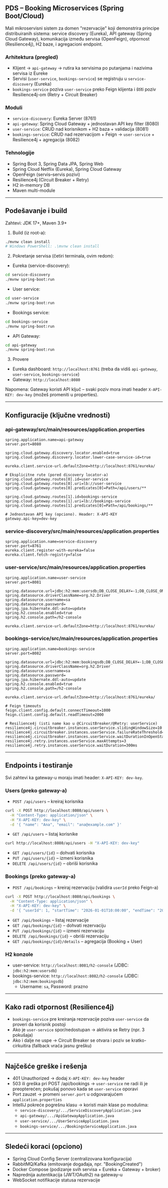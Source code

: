 ## PDS – Booking Microservices (Spring Boot/Cloud)

Mali mikroservisni sistem za domen "rezervacije" koji demonstrira principe distribuiranih sistema:
service discovery (Eureka), API gateway (Spring Cloud Gateway), komunikacija između servisa (OpenFeign), otpornost (Resilience4j), H2 baze, i agregacioni endpoint.

### Arhitektura (pregled)
- Klijent → `api-gateway` → rutira ka servisima po putanjama i nazivima servisa iz Eureke
- Servisi (`user-service`, `bookings-service`) se registruju u `service-discovery` (Eureka)
- `bookings-service` poziva `user-service` preko Feign klijenta i štiti poziv Resilience4j-om (Retry + Circuit Breaker)

### Moduli
- `service-discovery`: Eureka Server (8761)
- `api-gateway`: Spring Cloud Gateway + jednostavan API key filter (8080)
- `user-service`: CRUD nad korisnikom + H2 baza + validacija (8081)
- `bookings-service`: CRUD nad rezervacijom + Feign → `user-service` + Resilience4j + agregacija (8082)

### Tehnologije
- Spring Boot 3, Spring Data JPA, Spring Web
- Spring Cloud Netflix (Eureka), Spring Cloud Gateway
- OpenFeign (servis–servis pozivi)
- Resilience4j (Circuit Breaker + Retry)
- H2 in-memory DB
- Maven multi-module

---

## Podešavanje i build

Zahtevi: JDK 17+, Maven 3.9+

1) Build (iz root-a):
```bash
./mvnw clean install
# Windows PowerShell: .\mvnw clean install
```

2) Pokretanje servisa (četiri terminala, ovim redom):
- Eureka (service-discovery):
```bash
cd service-discovery
./mvnw spring-boot:run
```
- User service:
```bash
cd user-service
./mvnw spring-boot:run
```
- Bookings service:
```bash
cd bookings-service
./mvnw spring-boot:run
```
- API Gateway:
```bash
cd api-gateway
./mvnw spring-boot:run
```

3) Provere
- Eureka dashboard: `http://localhost:8761` (treba da vidiš `api-gateway`, `user-service`, `bookings-service`)
- Gateway: `http://localhost:8080`

Napomena: Gateway koristi API ključ – svaki poziv mora imati header `X-API-KEY: dev-key` (možeš promeniti u properties).

---

## Konfiguracije (ključne vrednosti)

### api-gateway/src/main/resources/application.properties
```properties
spring.application.name=api-gateway
server.port=8080

spring.cloud.gateway.discovery.locator.enabled=true
spring.cloud.gateway.discovery.locator.lower-case-service-id=true

eureka.client.service-url.defaultZone=http://localhost:8761/eureka/

# Eksplicitne rute (pored discovery locator-a)
spring.cloud.gateway.routes[0].id=user-service
spring.cloud.gateway.routes[0].uri=lb://user-service
spring.cloud.gateway.routes[0].predicates[0]=Path=/api/users/**

spring.cloud.gateway.routes[1].id=bookings-service
spring.cloud.gateway.routes[1].uri=lb://bookings-service
spring.cloud.gateway.routes[1].predicates[0]=Path=/api/bookings/**

# Jednostavan API key (opciono). Header: X-API-KEY
gateway.api-key=dev-key
```

### service-discovery/src/main/resources/application.properties
```properties
spring.application.name=service-discovery
server.port=8761
eureka.client.register-with-eureka=false
eureka.client.fetch-registry=false
```

### user-service/src/main/resources/application.properties
```properties
spring.application.name=user-service
server.port=8081

spring.datasource.url=jdbc:h2:mem:usersdb;DB_CLOSE_DELAY=-1;DB_CLOSE_ON_EXIT=FALSE
spring.datasource.driverClassName=org.h2.Driver
spring.datasource.username=sa
spring.datasource.password=
spring.jpa.hibernate.ddl-auto=update
spring.h2.console.enabled=true
spring.h2.console.path=/h2-console

eureka.client.service-url.defaultZone=http://localhost:8761/eureka/
```

### bookings-service/src/main/resources/application.properties
```properties
spring.application.name=bookings-service
server.port=8082

spring.datasource.url=jdbc:h2:mem:bookingsdb;DB_CLOSE_DELAY=-1;DB_CLOSE_ON_EXIT=FALSE
spring.datasource.driverClassName=org.h2.Driver
spring.datasource.username=sa
spring.datasource.password=
spring.jpa.hibernate.ddl-auto=update
spring.h2.console.enabled=true
spring.h2.console.path=/h2-console

eureka.client.service-url.defaultZone=http://localhost:8761/eureka/

# Feign timeouts
feign.client.config.default.connectTimeout=1000
feign.client.config.default.readTimeout=2000

# Resilience4j (isti name kao u @CircuitBreaker/@Retry: userService)
resilience4j.circuitbreaker.instances.userService.slidingWindowSize=10
resilience4j.circuitbreaker.instances.userService.failureRateThreshold=50
resilience4j.circuitbreaker.instances.userService.waitDurationInOpenState=5s
resilience4j.retry.instances.userService.maxAttempts=3
resilience4j.retry.instances.userService.waitDuration=300ms
```

---

## Endpoints i testiranje

Svi zahtevi ka gateway-u moraju imati header: `X-API-KEY: dev-key`.

### Users (preko gateway-a)
- `POST /api/users` – kreiraj korisnika
```bash
curl -X POST http://localhost:8080/api/users \
  -H "Content-Type: application/json" \
  -H "X-API-KEY: dev-key" \
  -d '{ "name": "Ana", "email": "ana@example.com" }'
```
- `GET /api/users` – listaj korisnike
```bash
curl http://localhost:8080/api/users -H "X-API-KEY: dev-key"
```
- `GET /api/users/{id}` – dohvati korisnika
- `PUT /api/users/{id}` – izmeni korisnika
- `DELETE /api/users/{id}` – obriši korisnika

### Bookings (preko gateway-a)
- `POST /api/bookings` – kreiraj rezervaciju (validira `userId` preko Feign-a)
```bash
curl -X POST http://localhost:8080/api/bookings \
  -H "Content-Type: application/json" \
  -H "X-API-KEY: dev-key" \
  -d '{ "userId": 1, "startTime": "2026-01-01T10:00:00", "endTime": "2026-01-01T11:00:00" }'
```
- `GET /api/bookings` – listaj rezervacije
- `GET /api/bookings/{id}` – dohvati rezervaciju
- `PUT /api/bookings/{id}` – izmeni rezervaciju
- `DELETE /api/bookings/{id}` – obriši rezervaciju
- `GET /api/bookings/{id}/details` – agregacija (Booking + User)

### H2 konzole
- user-service: `http://localhost:8081/h2-console` (JDBC: `jdbc:h2:mem:usersdb`)
- bookings-service: `http://localhost:8082/h2-console` (JDBC: `jdbc:h2:mem:bookingsdb`)
  - Username: `sa`, Password: prazno

---

## Kako radi otpornost (Resilience4j)
- `bookings-service` pre kreiranja rezervacije poziva `user-service` da proveri da korisnik postoji
- Ako je `user-service` spor/nedostupan → aktivira se Retry (npr. 3 pokušaja)
- Ako i dalje ne uspe → Circuit Breaker se otvara i poziv se kratko-cirkuitira (fallback vraća jasnu grešku)

---

## Najčešće greške i rešenja
- 401 Unauthorized → dodaj `X-API-KEY: dev-key` header
- 503 ili greška pri POST /api/bookings → `user-service` ne radi ili je preopterećen; pokušaj ponovo kada se `user-service` oporavi
- Port zauzet → promeni `server.port` u odgovarajućem `application.properties`
- IntelliJ pokreće pogrešnu klasu → koristi main klase po modulima:
  - `service-discovery/.../ServiceDiscoveryApplication.java`
  - `api-gateway/.../ApiGatewayApplication.java`
  - `user-service/.../UserServiceApplication.java`
  - `bookings-service/.../BookingsServiceApplication.java`

---

## Sledeći koraci (opciono)
- Spring Cloud Config Server (centralizovana konfiguracija)
- RabbitMQ/Kafka (emitovanje događaja, npr. "BookingCreated")
- Docker Compose (podizanje svih servisa + Eureka + Gateway + broker)
- Naprednija autentikacija (JWT/OAuth2) na gateway-u
- WebSocket notifikacije statusa rezervacije


